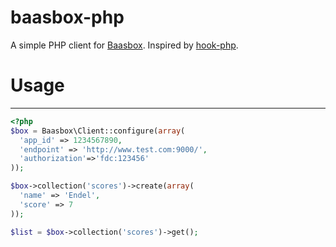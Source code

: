 # baasbox-php
A simple PHP client for [Baasbox](https://github.com/baasbox/baasbox).
Inspired by [hook-php](https://github.com/doubleleft/hook-php).

# Usage
---

```php
<?php
$box = Baasbox\Client::configure(array(
  'app_id' => 1234567890,
  'endpoint' => 'http://www.test.com:9000/',
  'authorization'=>'fdc:123456'	
));

$box->collection('scores')->create(array(
  'name' => 'Endel',
  'score' => 7
));

$list = $box->collection('scores')->get();
```